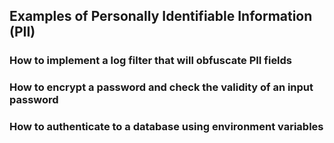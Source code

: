 
## Examples of Personally Identifiable Information (PII)
### How to implement a log filter that will obfuscate PII fields
### How to encrypt a password and check the validity of an input password
### How to authenticate to a database using environment variables